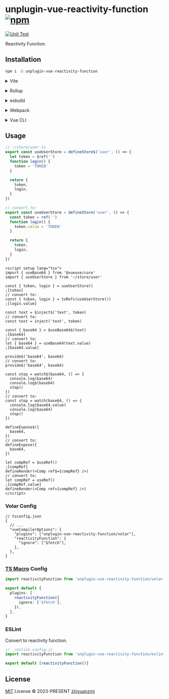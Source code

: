 # unplugin-vue-reactivity-function [![npm](https://img.shields.io/npm/v/unplugin-vue-reactivity-function.svg)](https://npmjs.com/package/unplugin-vue-reactivity-function)

[![Unit Test](https://github.com/zhiyuanzmj/unplugin-vue-reactivity-function/actions/workflows/unit-test.yml/badge.svg)](https://github.com/zhiyuanzmj/unplugin-vue-reactivity-function/actions/workflows/unit-test.yml)

Reactivity Function.

## Installation

```bash
npm i -D unplugin-vue-reactivity-function
```

<details>
<summary>Vite</summary><br>

```ts
// vite.config.ts
import VueReactivityFunction from 'unplugin-vue-reactivity-function/vite'

export default defineConfig({
  plugins: [
    VueReactivityFunction({
      ignore: ['$fetch'],
    }),
  ],
})
```

<br></details>

<details>
<summary>Rollup</summary><br>

```ts
// rollup.config.js
import VueReactivityFunction from 'unplugin-vue-reactivity-function/rollup'

export default {
  plugins: [
    VueReactivityFunction({
      ignore: ['$fetch'],
    }),
  ],
}
```

<br></details>

<details>
<summary>esbuild</summary><br>

```ts
// esbuild.config.js
import { build } from 'esbuild'

build({
  plugins: [
    require('unplugin-vue-reactivity-function/esbuild')({
      ignore: ['$fetch'],
    }),
  ],
})
```

<br></details>

<details>
<summary>Webpack</summary><br>

```ts
// webpack.config.js
module.exports = {
  /* ... */
  plugins: [
    require('unplugin-vue-reactivity-function/webpack')({
      ignore: ['$fetch'],
    }),
  ],
}
```

<br></details>

<details>
<summary>Vue CLI</summary><br>

```ts
// vue.config.js
module.exports = {
  configureWebpack: {
    plugins: [
      require('unplugin-vue-reactivity-function/webpack')({
        ignore: ['$fetch'],
      }),
    ],
  },
}
```

<br></details>

## Usage

```ts
// ~/store/user.ts
export const useUserStore = defineStore$('user', () => {
  let token = $ref('')
  function login() {
    token = 'TOKEN'
  }

  return {
    token,
    login,
  }
})

// convert to:
export const useUserStore = defineStore('user', () => {
  const token = ref('')
  function login() {
    token.value = 'TOKEN'
  }

  return {
    token,
    login,
  }
})
```

```vue
<script setup lang="tsx">
import { useBase64 } from '@vueuse/core'
import { useUserStore } from '~/store/user'

const { token, login } = useUserStore()
;[token]
// convert to:
const { token, login } = toRefs(useUserStore())
;[login.value]

const text = $inject$('text', token)
// convert to:
const text = inject('text', token)

const { base64 } = $useBase64$(text)
;[base64]
// convert to:
let { base64 } = useBase64(text.value)
;[base64.value]

provide$('base64', base64)
// convert to:
provide$('base64', base64)

const stop = watch$(base64, () => {
  console.log(base64)
  console.log$(base64)
  stop()
})
// convert to:
const stop = watch(base64, () => {
  console.log(base64.value)
  console.log(base64)
  stop()
})

defineExpose$({
  base64,
})
// convert to:
defineExpose({
  base64,
})

let compRef = $useRef()
;[compRef]
defineRender(<Comp ref$={compRef} />)
// convert to:
let compRef = useRef()
;[compRef.value]
defineRender(<Comp ref={compRef} />)
</script>
```

### Volar Config

```jsonc
// tsconfig.json
{
  // ...
  "vueCompilerOptions": {
    "plugins": ["unplugin-vue-reactivity-function/volar"],
    "reactivityFunction": {
      "ignore": ["$fetch"],
    },
  },
}
```

### [TS Macro](https://github.com/ts-macro/ts-macro) Config

```ts [tsm.config.json]
import reactivityFunction from 'unplugin-vue-reactivity-function/volar'

export default {
  plugins: [
    reactivityFunction({
      ignore: ['$fetch'],
    }),
  ],
}
```

### ESLint

Convert to reactivity function.

```ts
// ./eslint.config.js
import reactivityFunction from 'unplugin-vue-reactivity-function/eslint'

export default [reactivityFunction()]
```

## License

[MIT](./LICENSE) License © 2023-PRESENT [zhiyuanzmj](https://github.com/zhiyuanzmj)
